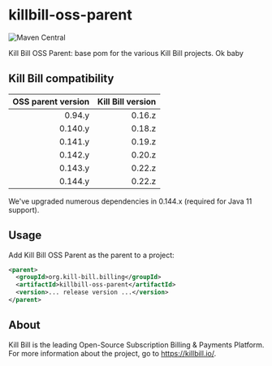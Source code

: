 # killbill-oss-parent
![Maven Central](https://img.shields.io/maven-central/v/org.kill-bill.billing/killbill-oss-parent?color=blue&label=Maven%20Central)

Kill Bill OSS Parent: base pom for the various Kill Bill projects.
Ok baby

## Kill Bill compatibility

| OSS parent version | Kill Bill version |
| -----------------: | ----------------: |
| 0.94.y             | 0.16.z            |
| 0.140.y            | 0.18.z            |
| 0.141.y            | 0.19.z            |
| 0.142.y            | 0.20.z            |
| 0.143.y            | 0.22.z            |
| 0.144.y            | 0.22.z            |

We've upgraded numerous dependencies in 0.144.x (required for Java 11 support).

## Usage

Add Kill Bill OSS Parent as the parent to a project:

```xml
<parent>
  <groupId>org.kill-bill.billing</groupId>
  <artifactId>killbill-oss-parent</artifactId>
  <version>... release version ...</version>
</parent>
```

## About

Kill Bill is the leading Open-Source Subscription Billing & Payments Platform. For more information about the project, go to https://killbill.io/.

